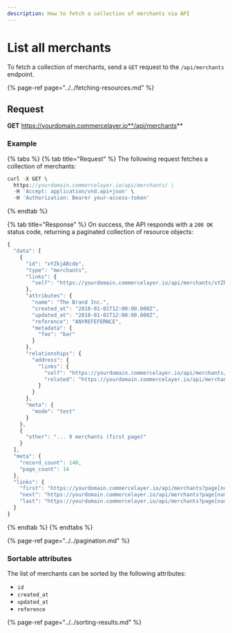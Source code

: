 ```yaml
---
description: How to fetch a collection of merchants via API
---
```


# List all merchants

To fetch a collection of merchants, send a `GET` request to the `/api/merchants` endpoint.

{% page-ref page="../../fetching-resources.md" %}

## Request

**GET** https://yourdomain.commercelayer.io**/api/merchants**

### **Example**

{% tabs %}
{% tab title="Request" %}
The following request fetches a collection of merchants:

```javascript
curl -X GET \
  https://yourdomain.commercelayer.io/api/merchants/ \
  -H 'Accept: application/vnd.api+json' \
  -H 'Authorization: Bearer your-access-token'
```
{% endtab %}

{% tab title="Response" %}
On success, the API responds with a `200 OK` status code, returning a paginated collection of resource objects:

```javascript
{
  "data": [
    {
      "id": "xYZkjABcde",
      "type": "merchants",
      "links": {
        "self": "https://yourdomain.commercelayer.io/api/merchants/xYZkjABcde"
      },
      "attributes": {
        "name": "The Brand Inc.",
        "created_at": "2018-01-01T12:00:00.000Z",
        "updated_at": "2018-01-01T12:00:00.000Z",
        "reference": "ANYREFEFERNCE",
        "metadata": {
          "foo": "bar"
        }
      },
      "relationships": {
        "address": {
          "links": {
            "self": "https://yourdomain.commercelayer.io/api/merchants/xYZkjABcde/relationships/address",
            "related": "https://yourdomain.commercelayer.io/api/merchants/xYZkjABcde/address"
          }
        }
      },
      "meta": {
        "mode": "test"
      }
    },
    {
      "other": "... 9 merchants (first page)"
    }
  ],
  "meta": {
    "record_count": 140,
    "page_count": 14
  },
  "links": {
    "first": "https://yourdomain.commercelayer.io/api/merchants?page[number]=1&page[size]=10",
    "next": "https://yourdomain.commercelayer.io/api/merchants?page[number]=2&page[size]=10",
    "last": "https://yourdomain.commercelayer.io/api/merchants?page[number]=14&page[size]=10"
  }
}
```
{% endtab %}
{% endtabs %}

{% page-ref page="../../pagination.md" %}

### Sortable attributes

The list of merchants can be sorted by the following attributes:

* `id`
* `created_at`
* `updated_at`
* `reference`

{% page-ref page="../../sorting-results.md" %}

